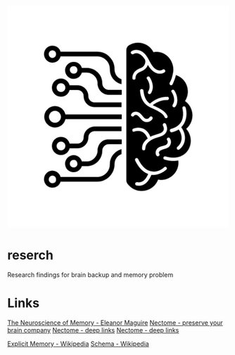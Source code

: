 # ![Brain Backup Reserch](main_icon.png)

# reserch
Research findings for brain backup  and memory problem

# Links
[The Neuroscience of Memory - Eleanor Maguire](https://www.youtube.com/watch?v=gdzmNwTLakg)
[Nectome - preserve your brain company](https://nectome.com/research/)
[Nectome - deep links](https://www.technologyreview.com/s/610456/a-startup-is-pitching-a-mind-uploading-service-that-is-100-percent-fatal/)
[Nectome - deep links](https://www.brainpreservation.org/small-mammal-announcement/)

[Explicit Memory - Wikipedia](https://en.wikipedia.org/wiki/Explicit_memory)
[Schema - Wikipedia](https://en.wikipedia.org/wiki/Schema_(psychology))

